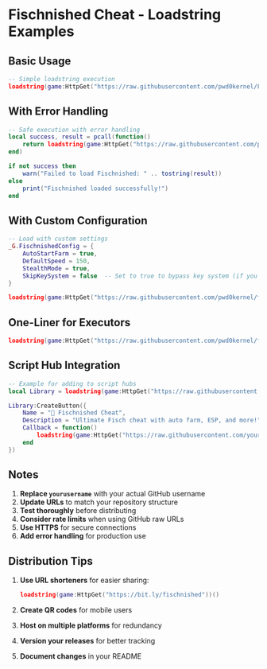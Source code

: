 # Fischnished Cheat - Loadstring Examples

## Basic Usage
```lua
-- Simple loadstring execution
loadstring(game:HttpGet("https://raw.githubusercontent.com/pwd0kernel/Fischnished/main/init.lua"))()
```

## With Error Handling
```lua
-- Safe execution with error handling
local success, result = pcall(function()
    return loadstring(game:HttpGet("https://raw.githubusercontent.com/pwd0kernel/Fischnished/main/init.lua"))()
end)

if not success then
    warn("Failed to load Fischnished: " .. tostring(result))
else
    print("Fischnished loaded successfully!")
end
```

## With Custom Configuration
```lua
-- Load with custom settings
_G.FischnishedConfig = {
    AutoStartFarm = true,
    DefaultSpeed = 150,
    StealthMode = true,
    SkipKeySystem = false  -- Set to true to bypass key system (if you modify the script)
}

loadstring(game:HttpGet("https://raw.githubusercontent.com/pwd0kernel/fischnished-cheat/main/init.lua"))()
```

## One-Liner for Executors
```lua
loadstring(game:HttpGet("https://raw.githubusercontent.com/pwd0kernel/fischnished-cheat/main/init.lua"))()
```

## Script Hub Integration
```lua
-- Example for adding to script hubs
local Library = loadstring(game:HttpGet("https://raw.githubusercontent.com/ScriptHub/Library/main/init.lua"))()

Library:CreateButton({
    Name = "🎣 Fischnished Cheat",
    Description = "Ultimate Fisch cheat with auto farm, ESP, and more!",
    Callback = function()
        loadstring(game:HttpGet("https://raw.githubusercontent.com/yourusername/fischnished-cheat/main/init.lua"))()
    end
})
```

## Notes

1. **Replace `yourusername`** with your actual GitHub username
2. **Update URLs** to match your repository structure
3. **Test thoroughly** before distributing
4. **Consider rate limits** when using GitHub raw URLs
5. **Use HTTPS** for secure connections
6. **Add error handling** for production use

## Distribution Tips

1. **Use URL shorteners** for easier sharing:
   ```lua
   loadstring(game:HttpGet("https://bit.ly/fischnished"))()
   ```

2. **Create QR codes** for mobile users

3. **Host on multiple platforms** for redundancy

4. **Version your releases** for better tracking

5. **Document changes** in your README
